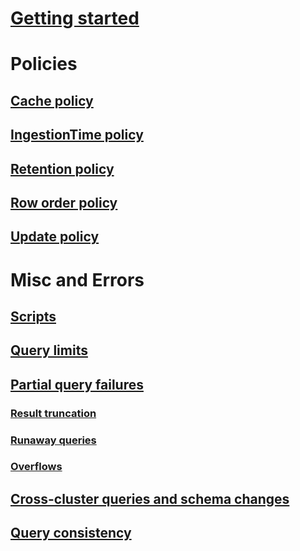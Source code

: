 # [Getting started](getting-started-with-kusto.md)















# Policies
## [Cache policy](cachepolicy.md)

## [IngestionTime policy](ingestiontimepolicy.md)

## [Retention policy](retentionpolicy.md)

## [Row order policy](roworderpolicy.md)



## [Update policy](updatepolicy.md)
# Misc and Errors
## [Scripts](scripts.md)
## [Query limits](querylimits.md)
## [Partial query failures](partialqueryfailures.md)
### [Result truncation](resulttruncation.md)
### [Runaway queries](runawayqueries.md)
### [Overflows](overflow.md)
## [Cross-cluster queries and schema changes](crossclusterandschemachanges.md)
## [Query consistency](queryconsistency.md)